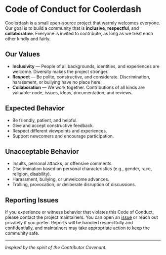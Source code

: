 # Code of Conduct for Coolerdash

Coolerdash is a small open-source project that warmly welcomes everyone.
Our goal is to build a community that is **inclusive**, **respectful**, and **collaborative**.
Everyone is invited to contribute, as long as we treat each other kindly and fairly.

## Our Values

- **Inclusivity** — People of all backgrounds, identities, and experiences are welcome. Diversity makes the project stronger.
- **Respect** — Be polite, constructive, and considerate. Discrimination, harassment, or bullying have no place here.
- **Collaboration** — We work together. Contributions of all kinds are valuable: code, issues, ideas, documentation, and reviews.

## Expected Behavior

- Be friendly, patient, and helpful.
- Give and accept constructive feedback.
- Respect different viewpoints and experiences.
- Support newcomers and encourage participation.

## Unacceptable Behavior

- Insults, personal attacks, or offensive comments.
- Discrimination based on personal characteristics (e.g., gender, race, religion, disability).
- Harassment, bullying, or unwelcome advances.
- Trolling, provocation, or deliberate disruption of discussions.

## Reporting Issues

If you experience or witness behavior that violates this Code of Conduct, please contact the project maintainers.
You can open an [issue](https://github.com/damachine/coolerdash/issues) or reach out privately if you prefer.
Reports will be handled respectfully and confidentially, and maintainers may take appropriate action to keep the community safe.

---

*Inspired by the spirit of the Contributor Covenant.*
